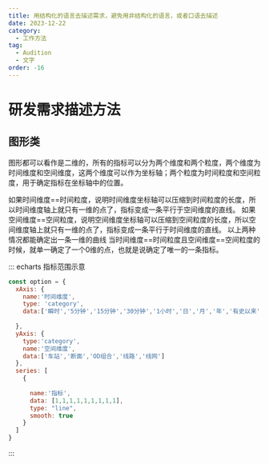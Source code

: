 ```yaml
---
title: 用结构化的语言去描述需求，避免用非结构化的语言，或者口语去描述
date: 2023-12-22
category:
  - 工作方法
tag:
  - Audition
  - 文字
order: -16
---
```




# 研发需求描述方法

## 图形类

图形都可以看作是二维的，所有的指标可以分为两个维度和两个粒度，两个维度为时间维度和空间维度，这两个维度可以作为坐标轴；两个粒度为时间粒度和空间粒度，用于确定指标在坐标轴中的位置。

如果时间维度==时间粒度，说明时间维度坐标轴可以压缩到时间粒度的长度，所以时间维度轴上就只有一维的点了，指标变成一条平行于空间维度的直线。
如果空间维度==空间粒度，说明空间维度坐标轴可以压缩到空间粒度的长度，所以空间维度轴上就只有一维的点了，指标变成一条平行于时间维度的直线。
以上两种情况都能确定出一条一维的曲线
当时间维度==时间粒度且空间维度==空间粒度的时候，就单一确定了一个0维的点，也就是说确定了唯一的一条指标。


::: echarts 指标范围示意
```js
const option = {
  xAxis: {
    name:'时间维度',
    type: 'category',
    data:['瞬时','5分钟','15分钟','30分钟','1小时','日','月','年','有史以来']
      
  },
  yAxis: {
    type:'category',
    name:'空间维度',
    data:['车站','断面','OD组合','线路','线网']
  },
  series: [
    {
      
      name:'指标',
      data: [1,1,1,1,1,1,1,1,1],
      type: "line",
      smooth: true
    }
  ]
}
```
:::



